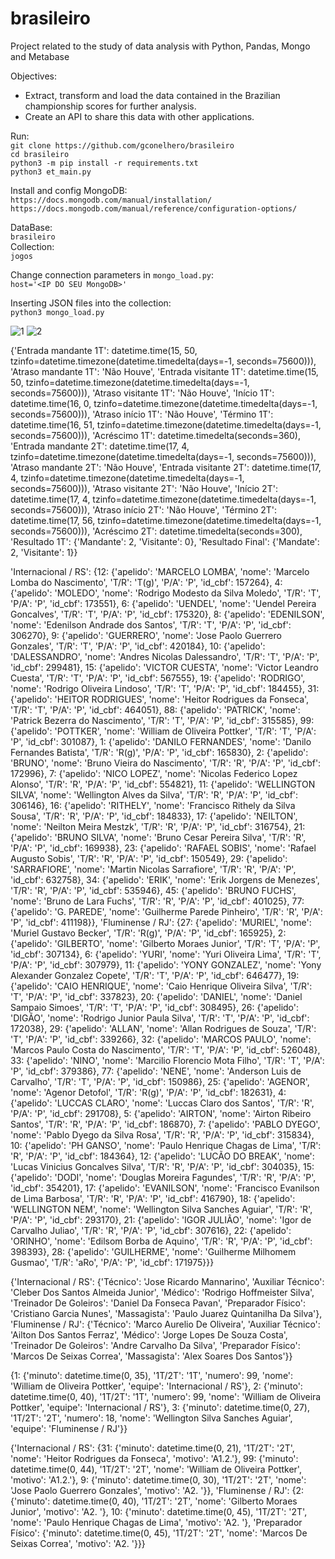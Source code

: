 # brasileiro
Project related to the study of data analysis with Python, Pandas, Mongo and Metabase

Objectives:
* Extract, transform and load the data contained in the Brazilian championship scores for further analysis.
* Create an API to share this data with other applications.


Run:<br>
`git clone https://github.com/gconelhero/brasileiro`<br>
`cd brasileiro`<br>
`python3 -m pip install -r requirements.txt`<br>
`python3 et_main.py`<br>

Install and config MongoDB:<br>
`https://docs.mongodb.com/manual/installation/`<br>
`https://docs.mongodb.com/manual/reference/configuration-options/`<br>

DataBase:<br>
`brasileiro`<br>
Collection:<br>
`jogos`<br>

Change connection parameters in `mongo_load.py`:<br>
`host='<IP DO SEU MongoDB>'`<br>

Inserting JSON files into the collection:<br>
`python3 mongo_load.py`<br>

![1](https://github.com/gconelhero/brasileiro/assets/26088216/348fe3c9-f535-4387-8283-ce061b93a4c8)
![2](https://github.com/gconelhero/brasileiro/assets/26088216/8c482e73-7d39-40fa-bca2-cb5161eb5bf2)

{'Entrada mandante 1T': datetime.time(15, 50, tzinfo=datetime.timezone(datetime.timedelta(days=-1, seconds=75600))), 'Atraso mandante 1T': 'Não Houve', 'Entrada visitante 1T': datetime.time(15, 50, tzinfo=datetime.timezone(datetime.timedelta(days=-1, seconds=75600))), 'Atraso visitante 1T': 'Não Houve', 'Início 1T': datetime.time(16, 0, tzinfo=datetime.timezone(datetime.timedelta(days=-1, seconds=75600))), 'Atraso início 1T': 'Não Houve', 'Término 1T': datetime.time(16, 51, tzinfo=datetime.timezone(datetime.timedelta(days=-1, seconds=75600))), 'Acréscimo 1T': datetime.timedelta(seconds=360), 'Entrada mandante 2T': datetime.time(17, 4, tzinfo=datetime.timezone(datetime.timedelta(days=-1, seconds=75600))), 'Atraso mandante 2T': 'Não Houve', 'Entrada visitante 2T': datetime.time(17, 4, tzinfo=datetime.timezone(datetime.timedelta(days=-1, seconds=75600))), 'Atraso visitante 2T': 'Não Houve', 'Início 2T': datetime.time(17, 4, tzinfo=datetime.timezone(datetime.timedelta(days=-1, seconds=75600))), 'Atraso início 2T': 'Não Houve', 'Término 2T': datetime.time(17, 56, tzinfo=datetime.timezone(datetime.timedelta(days=-1, seconds=75600))), 'Acréscimo 2T': datetime.timedelta(seconds=300), 'Resultado 1T': {'Mandante': 2, 'Visitante': 0}, 'Resultado Final': {'Mandate': 2, 'Visitante': 1}}

'Internacional / RS': {12: {'apelido': 'MARCELO LOMBA', 'nome': 'Marcelo Lomba do Nascimento', 'T/R': 'T(g)', 'P/A': 'P', 'id_cbf': 157264}, 4: {'apelido': 'MOLEDO', 'nome': 'Rodrigo Modesto da Silva Moledo', 'T/R': 'T', 'P/A': 'P', 'id_cbf': 173551}, 6: {'apelido': 'UENDEL', 'nome': 'Uendel Pereira Goncalves', 'T/R': 'T', 'P/A': 'P', 'id_cbf': 175320}, 8: {'apelido': 'EDENILSON', 'nome': 'Edenilson Andrade dos Santos', 'T/R': 'T', 'P/A': 'P', 'id_cbf': 306270}, 9: {'apelido': 'GUERRERO', 'nome': 'Jose Paolo Guerrero Gonzales', 'T/R': 'T', 'P/A': 'P', 'id_cbf': 420184}, 10: {'apelido': 'DALESSANDRO', 'nome': 'Andres Nicolas Dalessandro', 'T/R': 'T', 'P/A': 'P', 'id_cbf': 299481}, 15: {'apelido': 'VICTOR CUESTA', 'nome': 'Victor Leandro Cuesta', 'T/R': 'T', 'P/A': 'P', 'id_cbf': 567555}, 19: {'apelido': 'RODRIGO', 'nome': 'Rodrigo Oliveira Lindoso', 'T/R': 'T', 'P/A': 'P', 'id_cbf': 184455}, 31: {'apelido': 'HEITOR RODRIGUES', 'nome': 'Heitor Rodrigues da Fonseca', 'T/R': 'T', 'P/A': 'P', 'id_cbf': 464051}, 88: {'apelido': 'PATRICK', 'nome': 'Patrick Bezerra do Nascimento', 'T/R': 'T', 'P/A': 'P', 'id_cbf': 315585}, 99: {'apelido': 'POTTKER', 'nome': 'William de Oliveira Pottker', 'T/R': 'T', 'P/A': 'P', 'id_cbf': 301087}, 1: {'apelido': 'DANILO FERNANDES', 'nome': 'Danilo Fernandes Batista', 'T/R': 'R(g)', 'P/A': 'P', 'id_cbf': 165830}, 2: {'apelido': 'BRUNO', 'nome': 'Bruno Vieira do Nascimento', 'T/R': 'R', 'P/A': 'P', 'id_cbf': 172996}, 7: {'apelido': 'NICO LOPEZ', 'nome': 'Nicolas Federico Lopez Alonso', 'T/R': 'R', 'P/A': 'P', 'id_cbf': 554821}, 11: {'apelido': 'WELLINGTON SILVA', 'nome': 'Wellington Alves da Silva', 'T/R': 'R', 'P/A': 'P', 'id_cbf': 306146}, 16: {'apelido': 'RITHELY', 'nome': 'Francisco Rithely da Silva Sousa', 'T/R': 'R', 'P/A': 'P', 'id_cbf': 184833}, 17: {'apelido': 'NEILTON', 'nome': 'Neilton Meira Mestzk', 'T/R': 'R', 'P/A': 'P', 'id_cbf': 316754}, 21: {'apelido': 'BRUNO SILVA', 'nome': 'Bruno Cesar Pereira Silva', 'T/R': 'R', 'P/A': 'P', 'id_cbf': 169938}, 23: {'apelido': 'RAFAEL SOBIS', 'nome': 'Rafael Augusto Sobis', 'T/R': 'R', 'P/A': 'P', 'id_cbf': 150549}, 29: {'apelido': 'SARRAFIORE', 'nome': 'Martin Nicolas Sarrafiore', 'T/R': 'R', 'P/A': 'P', 'id_cbf': 632758}, 34: {'apelido': 'ERIK', 'nome': 'Erik Jorgens de Menezes', 'T/R': 'R', 'P/A': 'P', 'id_cbf': 535946}, 45: {'apelido': 'BRUNO FUCHS', 'nome': 'Bruno de Lara Fuchs', 'T/R': 'R', 'P/A': 'P', 'id_cbf': 401025}, 77: {'apelido': 'G. PAREDE', 'nome': 'Guilherme Parede Pinheiro', 'T/R': 'R', 'P/A': 'P', 'id_cbf': 411198}}, 'Fluminense / RJ': {27: {'apelido': 'MURIEL', 'nome': 'Muriel Gustavo Becker', 'T/R': 'R(g)', 'P/A': 'P', 'id_cbf': 165925}, 2: {'apelido': 'GILBERTO', 'nome': 'Gilberto Moraes Junior', 'T/R': 'T', 'P/A': 'P', 'id_cbf': 307134}, 6: {'apelido': 'YURI', 'nome': 'Yuri Oliveira Lima', 'T/R': 'T', 'P/A': 'P', 'id_cbf': 307979}, 11: {'apelido': 'YONY GONZALEZ', 'nome': 'Yony Alexander Gonzalez Copete', 'T/R': 'T', 'P/A': 'P', 'id_cbf': 646477}, 19: {'apelido': 'CAIO HENRIQUE', 'nome': 'Caio Henrique Oliveira Silva', 'T/R': 'T', 'P/A': 'P', 'id_cbf': 337823}, 20: {'apelido': 'DANIEL', 'nome': 'Daniel Sampaio Simoes', 'T/R': 'T', 'P/A': 'P', 'id_cbf': 308495}, 26: {'apelido': 'DIGÃO', 'nome': 'Rodrigo Junior Paula Silva', 'T/R': 'T', 'P/A': 'P', 'id_cbf': 172038}, 29: {'apelido': 'ALLAN', 'nome': 'Allan Rodrigues de Souza', 'T/R': 'T', 'P/A': 'P', 'id_cbf': 339266}, 32: {'apelido': 'MARCOS PAULO', 'nome': 'Marcos Paulo Costa do Nascimento', 'T/R': 'T', 'P/A': 'P', 'id_cbf': 526048}, 33: {'apelido': 'NINO', 'nome': 'Marcilio Florencio Mota Filho', 'T/R': 'T', 'P/A': 'P', 'id_cbf': 379386}, 77: {'apelido': 'NENE', 'nome': 'Anderson Luis de Carvalho', 'T/R': 'T', 'P/A': 'P', 'id_cbf': 150986}, 25: {'apelido': 'AGENOR', 'nome': 'Agenor Detofol', 'T/R': 'R(g)', 'P/A': 'P', 'id_cbf': 182631}, 4: {'apelido': 'LUCCAS CLARO', 'nome': 'Luccas Claro dos Santos', 'T/R': 'R', 'P/A': 'P', 'id_cbf': 291708}, 5: {'apelido': 'AIRTON', 'nome': 'Airton Ribeiro Santos', 'T/R': 'R', 'P/A': 'P', 'id_cbf': 186870}, 7: {'apelido': 'PABLO DYEGO', 'nome': 'Pablo Dyego da Silva Rosa', 'T/R': 'R', 'P/A': 'P', 'id_cbf': 315834}, 10: {'apelido': 'PH GANSO', 'nome': 'Paulo Henrique Chagas de Lima', 'T/R': 'R', 'P/A': 'P', 'id_cbf': 184364}, 12: {'apelido': 'LUCÃO DO BREAK', 'nome': 'Lucas Vinicius Goncalves Silva', 'T/R': 'R', 'P/A': 'P', 'id_cbf': 304035}, 15: {'apelido': 'DODI', 'nome': 'Douglas Moreira Fagundes', 'T/R': 'R', 'P/A': 'P', 'id_cbf': 354201}, 17: {'apelido': 'EVANILSON', 'nome': 'Francisco Evanilson de Lima Barbosa', 'T/R': 'R', 'P/A': 'P', 'id_cbf': 416790}, 18: {'apelido': 'WELLINGTON NEM', 'nome': 'Wellington Silva Sanches Aguiar', 'T/R': 'R', 'P/A': 'P', 'id_cbf': 293170}, 21: {'apelido': 'IGOR JULIÃO', 'nome': 'Igor de Carvalho Juliao', 'T/R': 'R', 'P/A': 'P', 'id_cbf': 307616}, 22: {'apelido': 'ORINHO', 'nome': 'Edilsom Borba de Aquino', 'T/R': 'R', 'P/A': 'P', 'id_cbf': 398393}, 28: {'apelido': 'GUILHERME', 'nome': 'Guilherme Milhomem Gusmao', 'T/R': 'aRo', 'P/A': 'P', 'id_cbf': 171975}}}

{'Internacional / RS': {'Técnico': 'Jose Ricardo Mannarino', 'Auxiliar Técnico': 'Cleber Dos Santos Almeida Junior', 'Médico': 'Rodrigo Hoffmeister Silva', 'Treinador De Goleiros': 'Daniel Da Fonseca Pavan', 'Preparador Físico': 'Cristiano Garcia Nunes', 'Massagista': 'Paulo Juarez Quintanilha Da Silva'}, 'Fluminense / RJ': {'Técnico': 'Marco Aurelio De Oliveira', 'Auxiliar Técnico': 'Ailton Dos Santos Ferraz', 'Médico': 'Jorge Lopes De Souza Costa', 'Treinador De Goleiros': 'Andre Carvalho Da Silva', 'Preparador Físico': 'Marcos De Seixas Correa', 'Massagista': 'Alex Soares Dos Santos'}}

{1: {'minuto': datetime.time(0, 35), '1T/2T': '1T', 'numero': 99, 'nome': 'William de Oliveira Pottker', 'equipe': 'Internacional / RS'}, 2: {'minuto': datetime.time(0, 40), '1T/2T': '1T', 'numero': 99, 'nome': 'William de Oliveira Pottker', 'equipe': 'Internacional / RS'}, 3: {'minuto': datetime.time(0, 27), '1T/2T': '2T', 'numero': 18, 'nome': 'Wellington Silva Sanches Aguiar', 'equipe': 'Fluminense / RJ'}}


{'Internacional / RS': {31: {'minuto': datetime.time(0, 21), '1T/2T': '2T', 'nome': 'Heitor Rodrigues da Fonseca', 'motivo': 'A1.2.'}, 99: {'minuto': datetime.time(0, 44), '1T/2T': '2T', 'nome': 'William de Oliveira Pottker', 'motivo': 'A1.2.'}, 9: {'minuto': datetime.time(0, 30), '1T/2T': '2T', 'nome': 'Jose Paolo Guerrero Gonzales', 'motivo': 'A2. '}}, 'Fluminense / RJ': {2: {'minuto': datetime.time(0, 40), '1T/2T': '2T', 'nome': 'Gilberto Moraes Junior', 'motivo': 'A2. '}, 10: {'minuto': datetime.time(0, 45), '1T/2T': '2T', 'nome': 'Paulo Henrique Chagas de Lima', 'motivo': 'A2. '}, 'Preparador Físico': {'minuto': datetime.time(0, 45), '1T/2T': '2T', 'nome': 'Marcos De Seixas Correa', 'motivo': 'A2. '}}}
